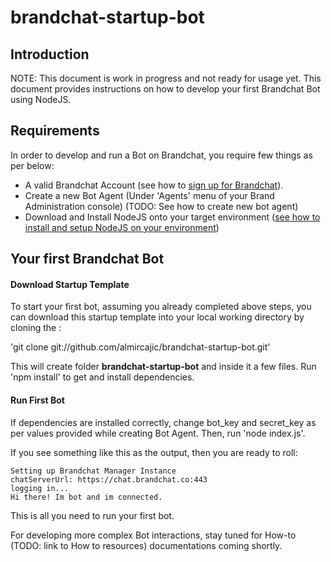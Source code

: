 # brandchat-startup-bot
## Introduction
NOTE: This document is work in progress and not ready for usage yet. 
This document provides instructions on how to develop your first Brandchat Bot using NodeJS.

## Requirements
In order to develop and run a Bot on Brandchat, you require few things as per below: 
-	A valid Brandchat Account (see how to [sign up for Brandchat](https://www.brandchat.co/brands)).
-	Create a new Bot Agent (Under 'Agents' menu of your Brand Administration console) (TODO: See how to create new bot agent)
-	Download and Install NodeJS onto your target environment ([see how to install and setup NodeJS on your environment](https://nodejs.org/en/download/package-manager/))

## Your first Brandchat Bot

#### Download Startup Template
To start your first bot, assuming you already completed above steps, you can download this startup template into your local working directory by cloning the :

'git clone git://github.com/almircajic/brandchat-startup-bot.git'

This will create folder **brandchat-startup-bot** and inside it a few files. Run 'npm install' to get and install dependencies.

#### Run First Bot 
If dependencies are installed correctly, change bot_key and secret_key as per values provided while creating Bot Agent. Then, run 'node index.js'.
 
If you see something like this as the output, then you are ready to roll:

```
Setting up Brandchat Manager Instance
chatServerUrl: https://chat.brandchat.co:443
logging in...
Hi there! Im bot and im connected.
```

This is all you need to run your first bot. 

For developing more complex Bot interactions, stay tuned for How-to (TODO: link to How to resources) documentations coming shortly.

